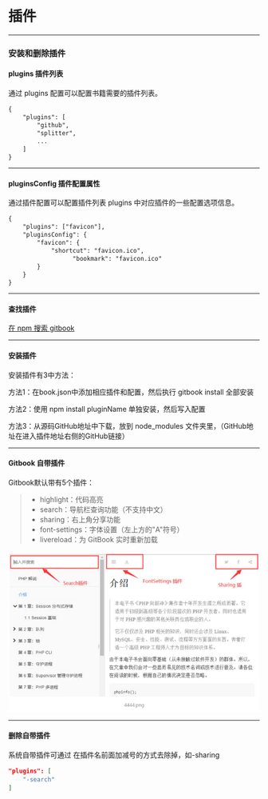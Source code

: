 # 插件

----------------------------------

### 安装和删除插件

#### plugins 插件列表

通过 plugins 配置可以配置书籍需要的插件列表。

```
{
    "plugins": [
        "github",
        "splitter",
        ...
    ]
}
```

---

#### pluginsConfig 插件配置属性

通过插件配置可以配置插件列表 plugins 中对应插件的一些配置选项信息。

```
{
    "plugins": ["favicon"],
    "pluginsConfig": {
        "favicon": {
            "shortcut": "favicon.ico",
			      "bookmark": "favicon.ico"
        }
    }
}
```

---

#### 查找插件

[在 npm 搜索 gitbook](https://www.npmjs.com/)

---

#### 安装插件

安装插件有3中方法：

方法1：在book.json中添加相应插件和配置，然后执行 gitbook install 全部安装

方法2：使用 npm install pluginName 单独安装，然后写入配置

方法3：从源码GitHub地址中下载，放到 node_modules 文件夹里，（GitHub地址在进入插件地址右侧的GitHub链接）

---

#### Gitbook 自带插件

Gitbook默认带有5个插件：
>* highlight：代码高亮
>* search：导航栏查询功能（不支持中文）
>* sharing：右上角分享功能
>* font-settings：字体设置（左上方的"A"符号）
>* livereload：为 GitBook 实时重新加载

<img src="images/zidaichajian1.png">

---

#### 删除自带插件

系统自带插件可通过 在插件名前面加减号的方式去除掉，如-sharing

```json
"plugins": [
    "-search"
]
```
